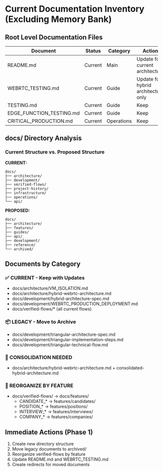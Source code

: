 # Current Documentation Inventory (Excluding Memory Bank)

## Root Level Documentation Files

| Document | Status | Category | Action |
|----------|--------|----------|--------|
| README.md | Current | Main | Update for current architecture |
| WEBRTC_TESTING.md | Current | Guide | Update for hybrid architecture only |
| TESTING.md | Current | Guide | Keep |
| EDGE_FUNCTION_TESTING.md | Current | Guide | Keep |
| CRITICAL_PRODUCTION.md | Current | Operations | Keep |

## docs/ Directory Analysis

### Current Structure vs. Proposed Structure

**CURRENT:**
```
docs/
├── architecture/
├── development/
├── verified-flows/
├── project-history/
├── infrastructure/
├── operations/
└── api/
```

**PROPOSED:**
```
docs/
├── architecture/
├── features/
├── guides/
├── api/
├── development/
├── reference/
└── archived/
```

## Documents by Category

### ✅ CURRENT - Keep with Updates
- docs/architecture/VM_ISOLATION.md
- docs/architecture/hybrid-webrtc-architecture.md  
- docs/development/hybrid-architecture-spec.md
- docs/development/WEBRTC_PRODUCTION_DEPLOYMENT.md
- docs/verified-flows/* (all current flows)

### 📦 LEGACY - Move to Archive
- docs/development/triangular-architecture-spec.md
- docs/development/triangular-implementation-steps.md
- docs/development/triangular-technical-flow.md

### 🔄 CONSOLIDATION NEEDED
- docs/architecture/hybrid-webrtc-architecture.md + consolidated-hybrid-architecture.md

### 📁 REORGANIZE BY FEATURE
- docs/verified-flows/ → docs/features/
  - CANDIDATE_* → features/candidates/
  - POSITION_* → features/positions/
  - INTERVIEW_* → features/interviews/
  - COMPANY_* → features/companies/

## Immediate Actions (Phase 1)

1. Create new directory structure
2. Move legacy documents to archived/
3. Reorganize verified-flows by feature
4. Update README.md and WEBRTC_TESTING.md
5. Create redirects for moved documents